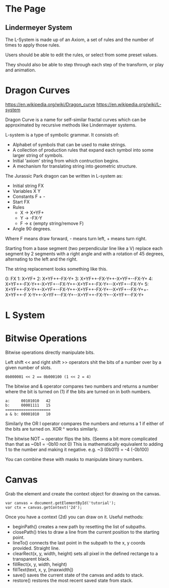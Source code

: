 # The Page

## Lindermeyer System

The L-System is made up of an Axiom, a set of rules and the number of times to apply those rules.

Users should be able to edit the rules, or select from some preset values. 

They should also be able to step through each step of the transform, or play and animation.


# Dragon Curves

https://en.wikipedia.org/wiki/Dragon_curve
https://en.wikipedia.org/wiki/L-system

Dragon Curve is a name for self-similar fractal curves which can be approximated by recursive methods like Lindenmayer systems.

L-system is a type of symbolic grammar. It consists of:

* Alphabet of symbols that can be used to make strings.
* A collection of production rules that expand each symbol into some larger string of symbols.
* Initial 'axiom' string from which contruction begins.
* A mechanism for translating string into geometric structure.

The Jurassic Park dragon can be written in L-system as:


* Initial string FX
* Variables X Y
* Constants F + -
* Start FX
* Rules
  * X → X+YF+
  * Y → -FX-Y
  * F → ε (empty string/remove F)
* Angle 90 degrees.

Where F means draw forward, - means turn left, + means turn right. 

Starting from a base segment (two perpendicular line like a V) replace each segment by 2 segments with a right angle and with a rotation of 45 degrees, alternating to the left and the right.

The string replacement looks something like this.

0: FX
1: X+YF+
2: X+YF++-FX-Y+
3: X+YF++-FX-Y++-X+YF+--FX-Y+
4: X+YF++-FX-Y++-X+YF+--FX-Y++-X+YF++-FX-Y+--X+YF+--FX-Y+
5: X+YF++-FX-Y++-X+YF+--FX-Y++-X+YF++-FX-Y+--X+YF+--FX-Y++-X+YF++-F
X-Y++-X+YF+--FX-Y+--X+YF++-FX-Y+--X+YF+--FX-Y+

# L System



# Bitwise Operations

Bitwise operations directly manipulate bits.

Left shift << and right shift >> operators shit the bits of a number over by a given number of slots.

	0b000001 << 2 == 0b000100 (1 << 2 = 4)
	
The bitwise and & operator compares two numbers and returns a number where the bit is turned on (1) if the bits are turned on in both numbers.

	a:     00101010   42
	b:     00001111   15      
	====================
	a & b: 00001010   10

Similarly the OR I operator compares the numbers and returns a 1 if either of the bits are turned on. XOR ^ works similarly.

The bitwise NOT ~ operator flips the bits. (Seems a bit more complicated than that as ~0b1 = -0b10 not 0) This is mathematically equivalent to adding 1 to the number and making it negative. e.g. ~3 (0b011) = -4 (-0b100)

You can combine these with masks to manipulate binary numbers.

# Canvas

Grab the element and create the context object for drawing on the canvas.

	var canvas = document.getElementById('tutorial');
	var ctx = canvas.getContext('2d');
	
Once you have a context (2d) you can draw on it. Useful methods:

* beginPath() creates a new path by resetting the list of subpaths.
* closePath() tries to draw a line from the current position to the starting point.
* lineTo() connects the last point in the subpath to the x, y coords provided. Straight line.
* clearRect(x, y, width, height) sets all pixel in the defined rectange to a transparent black.
* fillRect(x, y, width, height)
* fillText(text, x, y, [maxwidth])
* save() saves the current state of the canvas and adds to stack.
* restore() restores the most recent saved state from stack.
